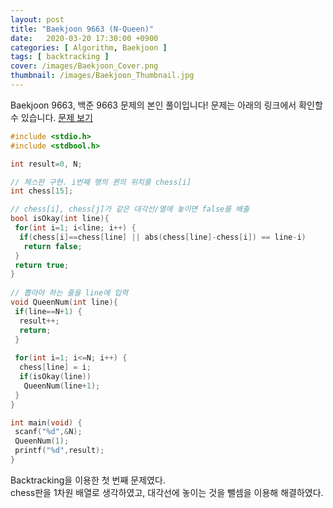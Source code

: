 ```yaml
---
layout: post
title: "Baekjoon 9663 (N-Queen)"
date:   2020-03-20 17:30:00 +0900
categories: [ Algorithm, Baekjoon ]
tags: [ backtracking ]
cover: /images/Baekjoon_Cover.png
thumbnail: /images/Baekjoon_Thumbnail.jpg
---
```


Baekjoon 9663, 백준 9663 문제의 본인 풀이입니다!
문제는 아래의 링크에서 확인할 수 있습니다.
[문제 보기][prob]  
<!-- more -->
```c++
#include <stdio.h>
#include <stdbool.h>

int result=0, N;

// 체스판 구현. i번째 행의 퀸의 위치를 chess[i]
int chess[15];

// chess[i], chess[j]가 같은 대각선/열에 놓이면 false를 배출
bool isOkay(int line){
 for(int i=1; i<line; i++) {
  if(chess[i]==chess[line] || abs(chess[line]-chess[i]) == line-i)
   return false;
 }
 return true;
}
 
// 뽑아야 하는 줄을 line에 입력
void QueenNum(int line){
 if(line==N+1) {
  result++;
  return;
 }
 
 for(int i=1; i<=N; i++) {
  chess[line] = i;
  if(isOkay(line))
   QueenNum(line+1);
 }
}

int main(void) {
 scanf("%d",&N);
 QueenNum(1);
 printf("%d",result);
}
```

Backtracking을 이용한 첫 번째 문제였다.  
chess판을 1차원 배열로 생각하였고, 대각선에 놓이는 것을 뺄셈을 이용해 해결하였다.

[prob]: https://www.acmicpc.net/problem/9663
